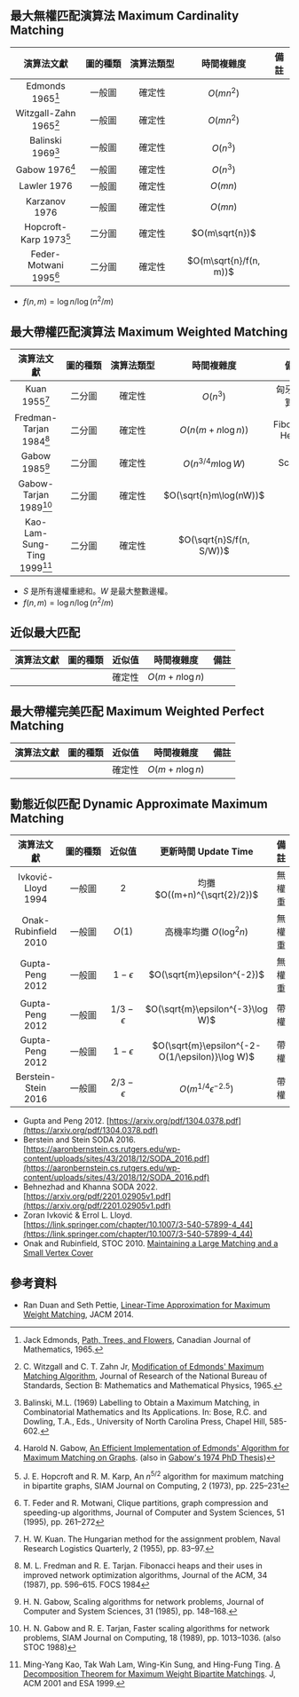## 最大無權匹配演算法 Maximum Cardinality Matching


| 演算法文獻 | <nobr>圖的種類</nobr> | <nobr>演算法類型</nobr> | 時間複雜度 | 備註 |
|:---------:|:--------:|:--------:|:-----------:|:-----:|
| Edmonds 1965[^1] | 一般圖 | 確定性 | $O(mn^2)$ | |
| Witzgall-Zahn 1965[^3] | 一般圖 | 確定性 | $O(mn^2)$ | |
| Balinski 1969[^4] | 一般圖 | 確定性 | $O(n^3)$ | |
| Gabow 1976[^5] | 一般圖 | 確定性 | $O(n^3)$ | |
| Lawler 1976 |  一般圖 | 確定性 | $O(mn)$ | |
| Karzanov 1976 | 一般圖 | 確定性 | $O(mn)$ | | 
| Hopcroft-Karp 1973[^11] | 二分圖 | 確定性 | $O(m\sqrt{n})$ | |
| Feder-Motwani 1995[^12] | 二分圖 | 確定性 | $O(m\sqrt{n}/f(n, m))$ | |

* $f(n, m) = \log n / \log (n^2/m)$

## 最大帶權匹配演算法 Maximum Weighted Matching

| 演算法文獻 | <nobr>圖的種類</nobr> | <nobr>演算法類型</nobr> | 時間複雜度 | 備註 |
|:---------:|:--------:|:--------:|:-----------:|:-----:|
| Kuan 1955[^7] | 二分圖 | 確定性 | $O(n^3)$ | 匈牙利演算法 |
| Fredman-Tarjan 1984[^8] | 二分圖 | 確定性 | $O(n(m+n\log n))$ | Fibonacci Heaps |
| Gabow 1985[^9] | 二分圖 | 確定性 | $O(n^{3/4}m\log W)$ | Scaling |
| Gabow-Tarjan 1989[^10] | 二分圖 | 確定性 | $O(\sqrt{n}m\log(nW))$ | |
| Kao-Lam-Sung-Ting 1999[^6] | 二分圖 | 確定性 | $O(\sqrt{n}S/f(n, S/W))$ | |

* $S$ 是所有邊權重總和。$W$ 是最大整數邊權。
* $f(n, m) = \log n / \log (n^2/m)$

## 近似最大匹配

| 演算法文獻 | <nobr>圖的種類</nobr> | <nobr>近似值</nobr> | 時間複雜度 | 備註 |
|:---------:|:--------:|:--------:|:-----------:|:-----:|
|  |  | 確定性 | $O(m+n\log n)$ | |

## 最大帶權完美匹配 Maximum Weighted Perfect Matching

| 演算法文獻 | <nobr>圖的種類</nobr> | <nobr>近似值</nobr> | 時間複雜度 | 備註 |
|:---------:|:--------:|:--------:|:-----------:|:-----:|
|  |  | 確定性 | $O(m+n\log n)$ | |

## 動態近似匹配 Dynamic Approximate Maximum Matching

| 演算法文獻 | <nobr>圖的種類</nobr> | <nobr>近似值</nobr> | 更新時間 Update Time | 備註 |
|:---------:|:--------:|:--------:|:-----------:|:-----:|
| Ivković-Lloyd 1994 | 一般圖 | $2$ | 均攤 $O((m+n)^{\sqrt{2}/2})$ | 無權重 |
| Onak-Rubinfield 2010 | 一般圖 | $O(1)$ | 高機率均攤 $O(\log^2 n)$ | 無權重 |
| Gupta-Peng 2012 | 一般圖 | $1-\epsilon$ | $O(\sqrt{m}\epsilon^{-2})$ | 無權重 |
| Gupta-Peng 2012 | 一般圖 | $1/3-\epsilon$ | $O(\sqrt{m}\epsilon^{-3}\log W)$ | 帶權 |
| Gupta-Peng 2012 | 一般圖 | $1-\epsilon$ | $O(\sqrt{m}\epsilon^{-2-O(1/\epsilon)}\log W)$ | 帶權 |
| Berstein-Stein 2016 | 一般圖 | $2/3-\epsilon$ | $O(m^{1/4}\epsilon^{-2.5})$ | 帶權 |

* Gupta and Peng 2012. [https://arxiv.org/pdf/1304.0378.pdf](https://arxiv.org/pdf/1304.0378.pdf)
* Berstein and Stein SODA 2016. [https://aaronbernstein.cs.rutgers.edu/wp-content/uploads/sites/43/2018/12/SODA_2016.pdf](https://aaronbernstein.cs.rutgers.edu/wp-content/uploads/sites/43/2018/12/SODA_2016.pdf)
* Behnezhad and Khanna SODA 2022. [https://arxiv.org/pdf/2201.02905v1.pdf](https://arxiv.org/pdf/2201.02905v1.pdf)
* Zoran Ivković & Errol L. Lloyd. [https://link.springer.com/chapter/10.1007/3-540-57899-4_44](https://link.springer.com/chapter/10.1007/3-540-57899-4_44)
* Onak and Rubinfield, STOC 2010. [Maintaining a Large Matching and a Small Vertex Cover](https://onak.pl/papers/stoc_2010-maintaining_large_matching.html)


## 參考資料

* Ran Duan and Seth Pettie, [Linear-Time Approximation for Maximum Weight Matching](https://web.eecs.umich.edu/~pettie/papers/ApproxMWM-JACM.pdf), JACM 2014.

[^1]: Jack Edmonds, [Path, Trees, and Flowers](https://math.nist.gov/~JBernal/p_t_f.pdf), Canadian Journal of Mathematics, 1965.

[^2]: Jack Edmonds, [Maximum Matching and a Polyhedron With 0,1-Vertices](https://nvlpubs.nist.gov/nistpubs/jres/69B/jresv69Bn1-2p125_A1b.pdf), Journal of Research of the National Bureau of Standards, Section B: Mathematics and Mathematical Physics, 1965.

[^3]: C. Witzgall and C. T. Zahn Jr, [Modification of Edmonds' Maximum Matching Algorithm](https://nvlpubs.nist.gov/nistpubs/jres/69B/jresv69Bn1-2p91_A1b.pdf), Journal of Research of the National Bureau of Standards, Section B: Mathematics and Mathematical Physics, 1965.

[^4]: Balinski, M.L. (1969) Labelling to Obtain a Maximum Matching, in Combinatorial Mathematics and Its Applications. In: Bose, R.C. and Dowling, T.A., Eds., University of North Carolina Press, Chapel Hill, 585-602.

[^5]: Harold N. Gabow, [An Efficient Implementation of Edmonds' Algorithm for Maximum Matching on Graphs](https://web.eecs.umich.edu/~pettie/matching/Gabow-general-matching-1976.pdf). (also in [Gabow's 1974 PhD Thesis](https://books.google.com/books/about/Implementation_of_Algorithms_for_Maximum.html?id=x9A-AAAAIAAJ))

[^9]: H. N. Gabow, Scaling algorithms for network problems, Journal of Computer and System
Sciences, 31 (1985), pp. 148–168.

[^6]: Ming-Yang Kao, Tak Wah Lam, Wing-Kin Sung, and Hing-Fung Ting.
[A Decomposition Theorem for Maximum Weight Bipartite Matchings](https://arxiv.org/pdf/cs/0011015.pdf). J, ACM 2001 and ESA 1999.

[^7]: H. W. Kuan. The Hungarian method for the assignment problem, Naval Research Logistics
Quarterly, 2 (1955), pp. 83–97.

[^8]: M. L. Fredman and R. E. Tarjan. Fibonacci heaps and their uses in improved network
optimization algorithms, Journal of the ACM, 34 (1987), pp. 596–615. FOCS 1984

[^10]: H. N. Gabow and R. E. Tarjan, Faster scaling algorithms for network problems, SIAM
Journal on Computing, 18 (1989), pp. 1013–1036. (also STOC 1988)

[^11]: J. E. Hopcroft and R. M. Karp, An $n^{5/2}$ algorithm for maximum matching in bipartite
graphs, SIAM Journal on Computing, 2 (1973), pp. 225–231

[^12]: T. Feder and R. Motwani, Clique partitions, graph compression and speeding-up algorithms,
Journal of Computer and System Sciences, 51 (1995), pp. 261–272